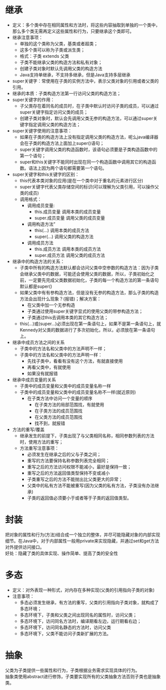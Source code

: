 # 继承
+ 定义：多个类中存在相同属性和方法时，将这些内容抽取到单独的一个类中，那么多个类无需再定义这些属性和行为，只要继承这个类即可。
+ 继承注意事项：
    + 单独的这个类称为父类，基类或者超类；
    + 这多个类可以称为子类或派生类；
    + 格式：子类 extends 父类
    + 子类不能继承父类的构造方法和私有对象；
    + 创建子类对象时默认先调用父类的构造方法
    + Java支持单继承，不支持多继承，但是Java支持多层继承
+ super关键字：常使用在子类的实例方法中，表示父类对象的引用或者父类的引用。
+ 继承的本质：子类构造方法第一行访问父类的构造方法；
+ super关键字的作用：
    + 子父类存在着同名的成员时，在子类中默认时访问子类的成员，可以通过super关键字指定访问父类的成员；
    + 创建子类对象时，默认会先调用父类无参的构造方法，可以通过super关键字指定调用父类的构造方法；
+ super关键字使用的注意事项：
    + 如果在子类的构造方法上没有指定调用父类的构造方法，呢么java编译器会在子类的构造方法上面加上super()语句；
    + super关键字调用父类的构造函数时，该语句必须要是子类构造函数中的第一个语句；
    + super和this关键字不能同时出现在同一个构造函数中调用其它的构造函数。语法上因为两个语句都需要第一个语句。
+ super关键字和this关键字的区别：
    + this代表本类对象的应用(是在一个类中对于重名的元素进行区分)
    + super关键字代表父类存储空间的标识(可以理解为父类引用，可以操作父类的成员)
    + 调用格式：
        + 调用成员变量:
            + this.成员变量  调用本类的成员变量
            + super.成员变量  调用父类的成员变量
        + 调用构造方法”
            + this(...) 调用本类的成员方法
            + super(...) 调用父类的构造方法
        + 调用成员方法
            + this.成员方法 调用本类的成员方法
            + super.成员方法 调用父类的成员方法
+ 继承中的构造方法的关系：
    + 子类中所有的构造方法默认都会访问父类中空参数的构造方法：因为子类会继承父类中的数据，可能还会使用父类的数据，所以，子类初始化之前，一定要先完成父类数据初始化，子类的每一个构造方法的第一条语句默认都是super()
    + 如果父类中有有参构造方法，但是没有无参的构造方法，那么子类的构造方法会出现什么现象？(报错)；解决方案：
        + 在父类中加一个无参构造
        + 子类通过使用super关键字显式的使用父类的带参构造方法；
        + 子类通过this去调用本类的其它构造方法；
    + this(...)或(super...)必须出现在第一条语句上，如果不是第一条语句上，就Kennedy对父类的数据进行了多次初始化，所以，必须放在第一条语句上。
+ 继承中成员方法之间的关系
    + 子类中的方法名和父类中的方法声明不一样；
    + 子类中的方法名和父类中的方法声明一样：
        + 先找子类中，看看有没有这个方法，有就直接使用
        + 再看父类中，有就使用
        + 如果没有就报错
+ 继承中成员变量的关系
    + 子类中的成员变量和父类中的成员变量名称一样
    + 子类中的成员变量和父类中的成员变量名称不一样(就近原则)
        + 在子类方法中访问一个变量的顺序
            + 在子类方法的局部范围找，有就使用
            + 在子类方法的成员范围找
            + 在父类方法的成员范围找
            + 找不到，就报错
+ 方法的重写/覆盖
    + 继承发生的前提下，子类出现了与父类相同名称，相同参数列表的方法时，使用方法的重写；
    + 方法重写注意事项：
        + 必须发生在继承之后的父与子类之间；
        + 重写的方法要保持名称参数列表完全相同；
        + 重写之后的方法访问权限不能减小，最好是保持一致；
        + 重写之后的方法返回值类型保持不变或减小
        + 子类重写之后的方法不能抛出比父类更大的异常；
        + 父类中的私有方法不能被重写(因为父类的私有方法，子类没有办法继承)
        + 子类的返回值必须要小于或者等于子类的返回值类型。
# 封装
把对象的属性和行为(方法)结合成一个独立的整体，并尽可能隐藏对象的内部实现细节。在Java中，对于内部属性一般用private来实现隐藏，并通过set和get方法对外提供访问接口。  
好处：隐藏了类的具体实现、操作简单、提高了类的安全性
# 多态
+ 定义：对外表现一种形式，对内存在多种实现(父类的引用指向子类的对象)
+ 注意事项：
    + 多态必须发生继承，有方法的重写，父类的引用指向子类对象，就构成了多态环境；
    + 多态环境下，子类和父类之间出现同名的属性时，访问父类；
    + 多态环境下，访问同名方法时，编译期看左边，运行期看右边；
    + 多态环境下，访问同名静态的方法时，访问父类
    + 多态环境下，父类不能访问子类新扩展的方法。
# 抽象
父类为子类提供一些属性和行为，子类根据业务需求实现具体的行为。  
抽象类使用abstract进行修饰，子类要实现所有的父类抽象方法否则子类也是抽象类。 
